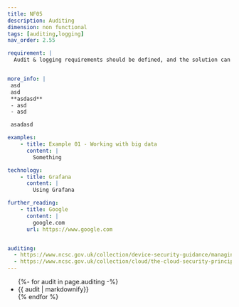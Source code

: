 ```yaml
---
title: NF05
description: Auditing
dimension: non functional
tags: [auditing,logging]
nav_order: 2.55

requirement: |
  Audit & logging requirements should be defined, and the solution can support them. NCSC Logging and Protective Monitoring NCSC Principle 13: Audit information and alerting for customers


more_info: |
 asd
 asd
 **asdasd**
 - asd 
 - asd

 asadasd

examples: 
    - title: Example 01 - Working with big data
      content: |
        Something

technology:
    - title: Grafana
      content: |
        Using Grafana

further_reading:
    - title: Google
      content: |
        google.com
      url: https://www.google.com


auditing:
  - https://www.ncsc.gov.uk/collection/device-security-guidance/managing-deployed-devices/logging-and-protective-monitoring 
  - https://www.ncsc.gov.uk/collection/cloud/the-cloud-security-principles/principle-13-audit-information-and-alerting-for-customers 
---
```


<ul>
{%- for audit in page.auditing  -%}
<li>
{{ audit  | markdownify}}
</li>
{% endfor %}
<ul>

